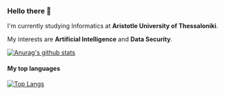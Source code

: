 ### Hello there 👋

I'm currently studying Informatics at **Aristotle University of Thessaloniki**.

My interests are **Artificial Intelligence** and **Data Security**.

[![Anurag's github stats](https://github-readme-stats.vercel.app/api?username=GregB712&hide=stars&count_private=true&show_icons=true&theme=tokyonight)](https://github.com/anuraghazra/github-readme-stats)

#### My top languages
[![Top Langs](https://github-readme-stats.vercel.app/api/top-langs/?username=GregB712&layout=compact&langs_count=5)](https://github.com/anuraghazra/github-readme-stats)

<!--
**GregB712/GregB712** is a ✨ _special_ ✨ repository because its `README.md` (this file) appears on your GitHub profile.

Here are some ideas to get you started:

- 🔭 I’m currently working on ...
- 🌱 I’m currently learning ...
- 👯 I’m looking to collaborate on ...
- 🤔 I’m looking for help with ...
- 💬 Ask me about ...
- 📫 How to reach me: ...
- 😄 Pronouns: ...
- ⚡ Fun fact: ...
-->
